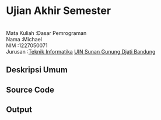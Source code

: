 # Ujian Akhir Semester 
<br>Mata Kuliah 	:Dasar Pemrograman
<br> Nama		      :Michael
<br>NIM		        :1227050071
<br>Jurusan		    :[Teknik Informatika](http://if.uinsgd.ac.id/) [UIN Sunan Gunung Djati Bandung](https://uinsgd.ac.id/) 

## Deskripsi Umum

## Source Code

## Output
